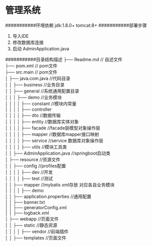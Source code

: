 管理系统
===========================

###########环境依赖
jdk:1.8.0+
tomcat:8+
###########部署步骤
1. 导入IDE
2. 修改数据库连接
3. 启动 AdminApplication.java


###########目录结构描述
├── Readme.md                             // 自述文件  
├── pom.xml                               // pom文件  
├── src.main                              // pom文件  
│   ├── java.com.java                    //代码目录  
│   │   ├── business                    //业务目录  
│   │   ├── general                     //系统通用配置目录  
│   │   │   ├── demo                   //业务模块  
│   │   │   │   ├── constant          //模块内常量  
│   │   │   │   ├── controller              
│   │   │   │   ├── dto               //数据传输  
│   │   │   │   ├── entity            //数据库实体对象  
│   │   │   │   ├── facade            //facade层模型对象操作层  
│   │   │   │   ├── mapper            //数据库mapper接口映射  
│   │   │   │   ├── service           //service 数据库对象操作层  
│   │   │   │   ├── utils             //模块工具类  
│   │   ├── AdminApplication.java       //springboot启动类  
│   ├── resource                         //资源文件   
│   │   ├── config                      //profiles配置   
│   │   │   │   ├── dev               //开发  
│   │   │   │   ├── test              //测试  
│   │   ├── mapper                      //mybatis xml存放 对应各自业务模块  
│   │   │   │   ├── demo                 
│   │   ├── application.properties      //通用配置  
│   │   ├── banner.txt                   
│   │   ├── generatorConfig.xml                   
│   │   ├── logback.xml                   
│   ├── webapp                           //页面文件  
│   │   ├── static                      //静态资源   
│   │   │   │   ├── vendor            //前端插件                                
│   │   ├── templates                   //页面文件  
